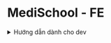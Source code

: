 # MediSchool - FE

<details>
<summary>Hướng dẫn dành cho dev</summary>

Các loại thư viện đã được cài đặt sẵn: React, React-dom, React-router-dom, Vite, TailwindCSS, Radix-UI, Lucide-React, Axios, Ldrs, React-Query, React-Toastify, React-datepicker, tailwindcss-multi.
- Sau khi clone về cd vào thư mục MediSchool-FE và chạy lệnh npm install để cài đặt các thư viện.
- Sau khi cài đặt xong chạy lệnh npm run dev để chạy.

</details>